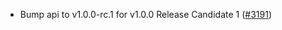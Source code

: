 - Bump api to v1.0.0-rc.1 for v1.0.0 Release Candidate 1
  ([\#3191](https://github.com/depinnetwork/por-consensus/pull/3191))
